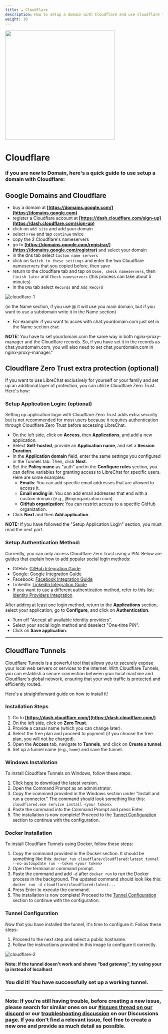 ```yaml
---
title: ☁️ Cloudflare
description: How to setup a domain with Cloudflare and use Cloudflare Tunnels to securely expose your local web servers or services to the internet.
weight: 10
---
```

<img src="https://github.com/danny-avila/LibreChat/assets/32828263/cfbc7ca5-b51e-4f1d-aa89-b9b4cb13eead" width="350"/>

# Cloudflare
### if you are new to Domain, here's a quick guide to use setup a domain with Cloudflare:

## Google Domains and Cloudflare

- buy a domain at **[https://domains.google.com/](https://domains.google.com)**
- register a Cloudflare account at **[https://dash.cloudflare.com/sign-up](https://dash.cloudflare.com/sign-up)**
- click on `add site` and add your domain
- select `Free` and tap `continue` twice
- copy the 2 Cloudflare's nameservers
- go to **[https://domains.google.com/registrar/](https://domains.google.com/registrar)** and select your domain
- in the dns tab select `Custom name servers`
- click on `Switch to these settings` and enter the two Cloudflare nameservers that you copied before, then save
- return to the cloudflare tab and tap on `Done, check nameservers`, then `finish later` and `Check nameservers` (this process can take about 5 minutes)
- in the `DNS` tab select `Records` and `Add Record`

![cloudflare-1](https://github.com/danny-avila/LibreChat/assets/32828263/249574b5-a064-4803-8b08-f95804db0719)

  (in the Name section, if you use @ it will use you main domain, but if you want to use a subdomain write it in the Name section)
   - For example: if you want to acces with chat.yourdomain.com just set in the Name section `chat`

**NOTE:** You have to set yourdomain.com the same way in both nginx-proxy-manager and the Cloudflare records. So, if you have set it in the records as chat.yourdomain.com, you will also need to set chat.yourdomain.com in nginx-proxy-manager."

## Cloudflare Zero Trust extra protection (optional)

If you want to use LibreChat exclusively for yourself or your family and set up an additional layer of protection, you can utilize Cloudflare Zero Trust. Here's how:


### Setup Application Login: (optional)

Setting up application login with Cloudflare Zero Trust adds extra security but is not recommended for most users because it requires authentication through Cloudflare Zero Trust before accessing LibreChat.

- On the left side, click on **Access**, then **Applications**, and add a new application.
- Select **Self-hosted**, provide an **Application name**, and set a **Session Duration**.
- In the **Application domain** field, enter the same settings you configured in the Tunnels tab. Then, click **Next**.
- Set the **Policy name** as "auth" and in the **Configure rules** section, you can define variables for granting access to LibreChat for specific users. Here are some examples:
   - **Emails**: You can add specific email addresses that are allowed to access it.
   - **Email ending in**: You can add email addresses that end with a custom domain (e.g., @myorganization.com).
   - **GitHub organization**: You can restrict access to a specific GitHub organization.
- Click **Next** and then **Add application**.

**NOTE:** If you have followed the "Setup Application Login" section, you must read the next part.

### Setup Authentication Method:

Currently, you can only access Cloudflare Zero Trust using a PIN. Below are guides that explain how to add popular social login methods:

- GitHub: [GitHub Integration Guide](https://developers.cloudflare.com/cloudflare-one/identity/idp-integration/github)
- Google: [Google Integration Guide](https://developers.cloudflare.com/cloudflare-one/identity/idp-integration/google/)
- Facebook: [Facebook Integration Guide](https://developers.cloudflare.com/cloudflare-one/identity/idp-integration/facebook-login/)
- LinkedIn: [LinkedIn Integration Guide](https://developers.cloudflare.com/cloudflare-one/identity/idp-integration/linkedin/)
- If you want to use a different authentication method, refer to this list: [Identity Providers Integration](https://developers.cloudflare.com/cloudflare-one/identity/idp-integration/)

After adding at least one login method, return to the **Applications** section, select your application, go to **Configure**, and click on **Authentication**.
- Turn off "Accept all available identity providers".
- Select your social login method and deselect "One-time PIN".
- Click on **Save application**.

---

## Cloudflare Tunnels

Cloudflare Tunnels is a powerful tool that allows you to securely expose your local web servers or services to the internet. With Cloudflare Tunnels, you can establish a secure connection between your local machine and Cloudflare's global network, ensuring that your web traffic is protected and efficiently routed.

Here's a straightforward guide on how to install it!

### Installation Steps


1. Go to **[https://dash.cloudflare.com/](https://dash.cloudflare.com/)**.
2. On the left side, click on **Zero Trust**.
3. Provide a casual name (which you can change later).
4. Select the free plan and proceed to payment (if you choose the free plan, you will not be charged).
5. Open the **Access** tab, navigate to **Tunnels**, and click on **Create a tunnel**.
6. Set up a tunnel name (e.g., `home`) and save the tunnel.


### Windows Installation

To install Cloudflare Tunnels on Windows, follow these steps:

1. Click [here](https://github.com/cloudflare/cloudflared/releases/latest/download/cloudflared-windows-amd64.msi) to download the latest version.
2. Open the Command Prompt as an administrator.
3. Copy the command provided in the Windows section under "Install and run a connector." The command should look something like this: `cloudflared.exe service install <your token>`.
4. Paste the command into the Command Prompt and press Enter.
5. The installation is now complete! Proceed to the [Tunnel Configuration](#tunnel-configuration) section to continue with the configuration.


### Docker Installation

To install Cloudflare Tunnels using Docker, follow these steps:

1. Copy the command provided in the Docker section. It should be something like this: `docker run cloudflare/cloudflared:latest tunnel --no-autoupdate run --token <your token>`
2. Open the terminal or command prompt.
3. Paste the command and add `-d` after `docker run` to run the Docker process in the background. The updated command should look like this: `docker run -d cloudflare/cloudflared:latest...`
4. Press Enter to execute the command.
5. The installation is now complete! Proceed to the [Tunnel Configuration](#tunnel-configuration) section to continue with the configuration.

### Tunnel Configuration

Now that you have installed the tunnel, it's time to configure it. Follow these steps:

1. Proceed to the next step and select a public hostname.
2. Follow the instructions provided in this image to configure it correctly.
   
![cloudflare-2](https://github.com/danny-avila/LibreChat/assets/32828263/d155b58f-7f59-4372-a3aa-dec2413a3dce)

**Note: If the tunnel doesn't work and shows "bad gateway", try using your ip instead of localhost**

### You did it! You have successfully set up a working tunnel.

---

### Note: If you're still having trouble, before creating a new issue, please search for similar ones on our [#issues thread on our discord](https://discord.librechat.ai) or our [troubleshooting discussion](https://github.com/danny-avila/LibreChat/discussions/categories/troubleshooting) on our Discussions page. If you don't find a relevant issue, feel free to create a new one and provide as much detail as possible.
